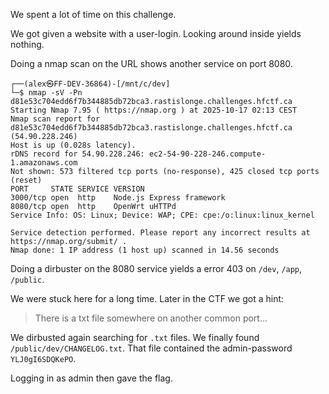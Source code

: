 We spent a lot of time on this challenge. 

We got given a website with a user-login. Looking around inside yields nothing.

Doing a nmap scan on the URL shows another service on port 8080.

```console
┌──(alex㉿FF-DEV-36864)-[/mnt/c/dev]
└─$ nmap -sV -Pn d81e53c704edd6f7b344885db72bca3.rastislonge.challenges.hfctf.ca
Starting Nmap 7.95 ( https://nmap.org ) at 2025-10-17 02:13 CEST
Nmap scan report for d81e53c704edd6f7b344885db72bca3.rastislonge.challenges.hfctf.ca (54.90.228.246)
Host is up (0.028s latency).
rDNS record for 54.90.228.246: ec2-54-90-228-246.compute-1.amazonaws.com
Not shown: 573 filtered tcp ports (no-response), 425 closed tcp ports (reset)
PORT     STATE SERVICE VERSION
3000/tcp open  http    Node.js Express framework
8080/tcp open  http    OpenWrt uHTTPd
Service Info: OS: Linux; Device: WAP; CPE: cpe:/o:linux:linux_kernel

Service detection performed. Please report any incorrect results at https://nmap.org/submit/ .
Nmap done: 1 IP address (1 host up) scanned in 14.56 seconds
```

Doing a dirbuster on the 8080 service yields a error 403 on `/dev`, `/app`, `/public`. 

We were stuck here for a long time. Later in the CTF we got a hint:
> There is a txt file somewhere on another common port...

We dirbusted again searching for `.txt` files. We finally found `/public/dev/CHANGELOG.txt`. That file contained the admin-password `YLJ0gI6SDQKePO`.

Logging in as admin then gave the flag.